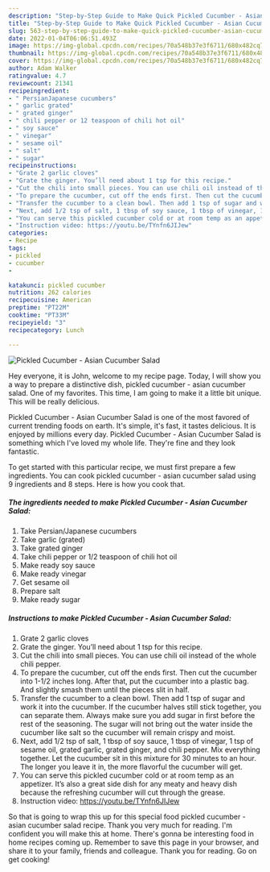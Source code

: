```yaml
---
description: "Step-by-Step Guide to Make Quick Pickled Cucumber - Asian Cucumber Salad"
title: "Step-by-Step Guide to Make Quick Pickled Cucumber - Asian Cucumber Salad"
slug: 563-step-by-step-guide-to-make-quick-pickled-cucumber-asian-cucumber-salad
date: 2022-01-04T06:06:51.493Z
image: https://img-global.cpcdn.com/recipes/70a548b37e3f6711/680x482cq70/pickled-cucumber-asian-cucumber-salad-recipe-main-photo.jpg
thumbnail: https://img-global.cpcdn.com/recipes/70a548b37e3f6711/680x482cq70/pickled-cucumber-asian-cucumber-salad-recipe-main-photo.jpg
cover: https://img-global.cpcdn.com/recipes/70a548b37e3f6711/680x482cq70/pickled-cucumber-asian-cucumber-salad-recipe-main-photo.jpg
author: Adam Walker
ratingvalue: 4.7
reviewcount: 21341
recipeingredient:
- " PersianJapanese cucumbers"
- " garlic grated"
- " grated ginger"
- " chili pepper or 12 teaspoon of chili hot oil"
- " soy sauce"
- " vinegar"
- " sesame oil"
- " salt"
- " sugar"
recipeinstructions:
- "Grate 2 garlic cloves"
- "Grate the ginger. You’ll need about 1 tsp for this recipe."
- "Cut the chili into small pieces. You can use chili oil instead of the whole chili pepper."
- "To prepare the cucumber, cut off the ends first. Then cut the cucumber into 1-1/2 inches long. After that, put the cucumber into a plastic bag. And slightly smash them until the pieces slit in half."
- "Transfer the cucumber to a clean bowl. Then add 1 tsp of sugar and work it into the cucumber. If the cucumber halves still stick together, you can separate them. Always make sure you add sugar in first before the rest of the seasoning. The sugar will not bring out the water inside the cucumber like salt so the cucumber will remain crispy and moist."
- "Next, add 1/2 tsp of salt, 1 tbsp of soy sauce, 1 tbsp of vinegar, 1 tsp of sesame oil, grated garlic, grated ginger, and chili pepper. Mix everything together. Let the cucumber sit in this mixture for 30 minutes to an hour. The longer you leave it in, the more flavorful the cucumber will get."
- "You can serve this pickled cucumber cold or at room temp as an appetizer. It’s also a great side dish for any meaty and heavy dish because the refreshing cucumber will cut through the grease."
- "Instruction video: https://youtu.be/TYnfn6JIJew"
categories:
- Recipe
tags:
- pickled
- cucumber
- 

katakunci: pickled cucumber  
nutrition: 262 calories
recipecuisine: American
preptime: "PT22M"
cooktime: "PT33M"
recipeyield: "3"
recipecategory: Lunch

---
```



![Pickled Cucumber - Asian Cucumber Salad](https://img-global.cpcdn.com/recipes/70a548b37e3f6711/680x482cq70/pickled-cucumber-asian-cucumber-salad-recipe-main-photo.jpg)

Hey everyone, it is John, welcome to my recipe page. Today, I will show you a way to prepare a distinctive dish, pickled cucumber - asian cucumber salad. One of my favorites. This time, I am going to make it a little bit unique. This will be really delicious.

Pickled Cucumber - Asian Cucumber Salad is one of the most favored of current trending foods on earth. It's simple, it's fast, it tastes delicious. It is enjoyed by millions every day. Pickled Cucumber - Asian Cucumber Salad is something which I've loved my whole life. They're fine and they look fantastic.




To get started with this particular recipe, we must first prepare a few ingredients. You can cook pickled cucumber - asian cucumber salad using 9 ingredients and 8 steps. Here is how you cook that.

<!--inarticleads1-->

##### The ingredients needed to make Pickled Cucumber - Asian Cucumber Salad:

1. Take  Persian/Japanese cucumbers
1. Take  garlic (grated)
1. Take  grated ginger
1. Take  chili pepper or 1/2 teaspoon of chili hot oil
1. Make ready  soy sauce
1. Make ready  vinegar
1. Get  sesame oil
1. Prepare  salt
1. Make ready  sugar




<!--inarticleads2-->

##### Instructions to make Pickled Cucumber - Asian Cucumber Salad:

1. Grate 2 garlic cloves
1. Grate the ginger. You’ll need about 1 tsp for this recipe.
1. Cut the chili into small pieces. You can use chili oil instead of the whole chili pepper.
1. To prepare the cucumber, cut off the ends first. Then cut the cucumber into 1-1/2 inches long. After that, put the cucumber into a plastic bag. And slightly smash them until the pieces slit in half.
1. Transfer the cucumber to a clean bowl. Then add 1 tsp of sugar and work it into the cucumber. If the cucumber halves still stick together, you can separate them. Always make sure you add sugar in first before the rest of the seasoning. The sugar will not bring out the water inside the cucumber like salt so the cucumber will remain crispy and moist.
1. Next, add 1/2 tsp of salt, 1 tbsp of soy sauce, 1 tbsp of vinegar, 1 tsp of sesame oil, grated garlic, grated ginger, and chili pepper. Mix everything together. Let the cucumber sit in this mixture for 30 minutes to an hour. The longer you leave it in, the more flavorful the cucumber will get.
1. You can serve this pickled cucumber cold or at room temp as an appetizer. It’s also a great side dish for any meaty and heavy dish because the refreshing cucumber will cut through the grease.
1. Instruction video: https://youtu.be/TYnfn6JIJew




So that is going to wrap this up for this special food pickled cucumber - asian cucumber salad recipe. Thank you very much for reading. I'm confident you will make this at home. There's gonna be interesting food in home recipes coming up. Remember to save this page in your browser, and share it to your family, friends and colleague. Thank you for reading. Go on get cooking!
